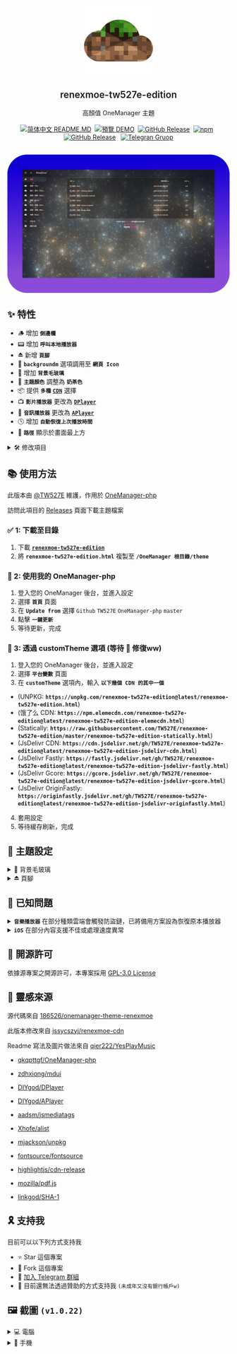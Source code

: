 <br />
<p align="center">
  <a href="https://replit-d.tw527e.eu.org" target="blank">
    <img src="Readme/Icon.png" alt="Logo" width="156" height="156">
  </a>
  <h2 align="center" style="font-weight: 600">renexmoe-tw527e-edition</h2>

  <p align="center">
    高顏值 OneManager 主題
    <br /><br />
    <a href="README_ZH-CN.md"><img src="https://img.shields.io/badge/%E7%AE%80%E4%BD%93%E4%B8%AD%E6%96%87-README.md-blue?style=for-the-badge&logo=Radar" alt="简体中文 README.MD"></a>&nbsp;&nbsp;<a href="https://replit-d.tw527e.eu.org"><img src="https://img.shields.io/badge/%E9%A0%90%E8%A6%BD-DEMO-blue?style=for-the-badge&logo=Cockpit" alt="預覽 DEMO"></a>&nbsp;&nbsp;<a href="https://github.com/TW527E/renexmoe-tw527e-edition/releases/latest"><img src="https://img.shields.io/github/v/release/TW527E/renexmoe-tw527e-edition.svg?include_prereleases&logo=GitHub&style=for-the-badge" alt="GitHub Release"></a>&nbsp;&nbsp;<a href="https://www.npmjs.com/package/renexmoe-tw527e-edition"><img src="https://img.shields.io/npm/v/renexmoe-tw527e-edition?logo=npm&style=for-the-badge" alt="npm"></a>&nbsp;&nbsp;<a href="https://gitlab.com/TW527E/renexmoe-tw527e-edition/-/releases"><img src="https://img.shields.io/gitlab/v/release/TW527E/renexmoe-tw527e-edition.svg?include_prereleases&logo=GitLab&style=for-the-badge" alt="GitHub Release"></a>&nbsp;&nbsp;
    <a href="https://t.me/Cheng_Group"><img src="https://img.shields.io/badge/Telegram-Group-blue?style=for-the-badge&logo=Telegram" alt="Telegran Gruop"></a>
    <br />
    <br />
  </p>
</p>

![PC-Home](Readme/PC-Home.png)

## ✨ 特性

- 🪵 增加 **`側邊欄`**
- 📟 增加 **`呼叫本地播放器`**
- ⏏️ 新增 **`頁腳`**
- 📍 **`backgroundm`** 選項調用至 **`網頁 Icon`**
- 🔲 增加 **`背景毛玻璃`**
- 🎨 **`主題顏色`** 調整為 **`奶茶色`**
- 📦 提供 **`多種`**  [**`CDN`**](releases) 選擇
- 📺 **`影片播放器`** 更改為 [**`DPlayer`**](https://dplayer.js.org)
- 🎵 **`音訊播放器`** 更改為 [**`APlayer`**](https://aplayer.js.org)
- 🕓 增加 **`自動恢復上次播放時間`**
- 📶 **`路徑`** 顯示於畫面最上方


<Details>
<Summary>🛠️ 修改項目</Summary>
<Pre>

🔴 比較對象 [186526/onemanager-theme-renexmoe](https://github.com/186526/onemanager-theme-renexmoe)

- 🌏 將 **`語言`** 更改為 **`繁體中文`**
- 📍 將 **`backgroundm`** 選項內容調用至 **`網頁 Icon`**
- 🔲 增加 **`背景毛玻璃`**
- 🎨 **`主題顏色`** 調整為 **`奶茶色`**
- 📜 修復 **`PDF 預覽`**
- 📑 修復 **`OFFICE 預覽排版`**
- 📦 提供 **`多種`**  [**`CDN`**](releases) 選擇
- 📺 **`影片播放器`** 更改為 [DPlayer](https://dplayer.js.org)
- 🎵 **`音訊播放器`** 更改為 [APlayer](https://aplayer.js.org)
- 🕓 增加 **`自動恢復上次播放時間`**
- 📟 增加 **`呼叫本地播放器`**
- 🔠 將 **`字體`** 更改為 [Noto Sans TC SC HK](https://fonts.google.com/noto/fonts)
- ⏏️ 新增 **`頁腳`**
- 📶 修復 **`路徑未顯示盤名`**
- 📲 修復 **`登入按鈕`**

</Pre>
</Details>


## 📚 使用方法

此版本由 [@TW527E](https://github.com/TW527E) 維護，作用於 [OneManager-php](https://github.com/qkqpttgf/OneManager-php)

訪問此項目的 [Releases](releases) 頁面下載主題檔案

### ✅ 1: 下載至目錄

1. 下載 [**`renexmoe-tw527e-edition`**](https://github.com/TW527E/renexmoe-tw527e-edition/releases)
2. 將 **`renexmoe-tw527e-edition.html`** 複製至 **`/OneManager 根目錄/theme`**

### 🔧 2: 使用我的 OneManager-php

1. 登入您的 OneManager 後台，並進入設定
2. 選擇 **`首頁`** 頁面
3. 在 **`Update from`** 選擇 `Github` `TW527E` `OneManager-php` `master`
4. 點擊 **`一鍵更新`**
5. 等待更新，完成

### 🍄 3: 透過 customTheme 選項 (等待 🍄 修復ww)

1. 登入您的 OneManager 後台，並進入設定
2. 選擇 **`平台變數`** 頁面
3. 在 **`customTheme`** 選項內，輸入 **`以下幾個 CDN 的其中一個`**
- (UNPKG: **`https://unpkg.com/renexmoe-tw527e-edition@latest/renexmoe-tw527e-edition.html`**)
- (饿了么 CDN: **`https://npm.elemecdn.com/renexmoe-tw527e-edition@latest/renexmoe-tw527e-edition-elemecdn.html`**)
- (Statically: **`https://raw.githubusercontent.com/TW527E/renexmoe-tw527e-edition/master/renexmoe-tw527e-edition-statically.html`**)
- (JsDelivr CDN: **`https://cdn.jsdelivr.net/gh/TW527E/renexmoe-tw527e-edition@latest/renexmoe-tw527e-edition-jsdelivr-cdn.html`**)
- (JsDelivr Fastly: **`https://fastly.jsdelivr.net/gh/TW527E/renexmoe-tw527e-edition@latest/renexmoe-tw527e-edition-jsdelivr-fastly.html`**)
- (JsDelivr Gcore: **`https://gcore.jsdelivr.net/gh/TW527E/renexmoe-tw527e-edition@latest/renexmoe-tw527e-edition-jsdelivr-gcore.html`**)
- (JsDelivr OriginFastly: **`https://originfastly.jsdelivr.net/gh/TW527E/renexmoe-tw527e-edition@latest/renexmoe-tw527e-edition-jsdelivr-originfastly.html`**)
4. 套用設定
5. 等待緩存刷新，完成


## 🔧 主題設定

<Details>
<Summary>🔲 背景毛玻璃</Summary>
<Pre>

1. 登入您的 OneManager 後台，並進入設定
2. 選擇 **`平台變數`** 頁面
3. 在 **`customScript`** 選項內，輸入 **`<script>document.querySelector('.blur').style = "backdrop-filter: blur(2px); -webkit-backdrop-filter: blur(2px)"</script>`**
- (可自行調整數字 "2" 的大小，越大越模糊，越小越清楚)
4. 套用設定
5. 等待緩存刷新，完成 **`(請等待至少30分鐘，使customScript選項生效)`**
</Pre>
</Details>

<Details>
<Summary>⏏️ 頁腳</Summary>
<Pre>

1. 登入您的 OneManager 後台，並進入設定
2. 選擇 **`平台變數`** 頁面
3. 在 **`customScript`** 選項內，輸入 **`<script>document.getElementById("footer").innerHTML='頁腳內容';</script>`**
4. 套用設定
5. 等待緩存刷新，完成 **`(請等待至少30分鐘，使customScript選項生效)`**
</Pre>
</Details>


## 🧿 已知問題

<Details>
<Summary><strong><code>音樂播放器</code></strong> 在部分種類雲端會觸發防盜鏈，已將備用方案設為恢復原本播放器</Summary>
<Pre>
已知：

- [x] 🟧 **`阿里雲盤`**
</Pre>
</Details>

<Details>
<Summary><strong><code>iOS</code></strong> 在部分內容支援不佳或處理速度異常</Summary>
<Pre>
已知：

- 🎵 **`音樂播放器`**: 在不特定的情況下，因連結跳轉導致 iOS 拒絕存取
- 📺 **`影片播放器`**: 在尚未快取完成時，就開始播放，導致看起來好像已經開始播放，卻無畫面，直到快取完成時，才重新播放
- 🔳 **`背景圖片`**: 在眾多檔案的頁面中，背景會被拉長 [Safari Bug 219324](https://webkit.org/b/219324)
</Pre>
</Details>


## 📜 開源許可

依據源專案之開源許可，本專案採用 [GPL-3.0 License](https://spdx.org/licenses/GPL-3.0-only.html)


## 🔴 靈感來源

源代碼來自 [186526/onemanager-theme-renexmoe](https://github.com/186526/onemanager-theme-renexmoe)

此版本修改來自 [jssycszyj/renexmoe-cdn](https://github.com/jssycszyj/renexmoe-cdn)

Readme 寫法及圖片做法來自 [qier222/YesPlayMusic](https://github.com/qier222/YesPlayMusic)

- [qkqpttgf/OneManager-php](https://github.com/qkqpttgf/OneManager-php)

- [zdhxiong/mdui](https://github.com/zdhxiong/mdui)

- [DIYgod/DPlayer](https://github.com/DIYgod/DPlayer)

- [DIYgod/APlayer](https://github.com/DIYgod/APlayer)

- [aadsm/jsmediatags](https://github.com/aadsm/jsmediatags)

- [Xhofe/alist](https://github.com/Xhofe/alist)

- [mjackson/unpkg](https://github.com/mjackson/unpkg)

- [fontsource/fontsource](https://github.com/fontsource/fontsource)

- [highlightjs/cdn-release](https://github.com/highlightjs/cdn-release)

- [mozilla/pdf.js](https://github.com/mozilla/pdf.js)

- [linkgod/SHA-1](https://github.com/linkgod/SHA-1)


## 🎗️ 支持我

目前可以以下列方式支持我

- ⭐ Star 這個專案
- 🔌 Fork 這個專案
- 👥 <a href="https://t.me/Cheng_Group">加入 Telegram 群組</a>
- 🔴 目前還無法透過贊助的方式支持我 `(未成年又沒有銀行帳戶w)`


## 🖼️ 截圖 `(v1.0.22)`

<Details>
<Summary>💻 電腦</Summary>
<Pre>

![PC-Home](Readme/PC-Home.png)
![PC-HEAD.md](Readme/PC-HEAD.md.png)
![PC-README.md](Readme/PC-README.md.png)
![PC-Picture](Readme/PC-Picture.png)
![PC-Video](Readme/PC-Video.png)
![PC-Music](Readme/PC-Music.png)
![PC-About](Readme/PC-About.png)

</Pre>
</Details>

<Details>
<Summary>📱 手機</Summary>
<Pre>

![Mobile-Home](Readme/Mobile-Home.png)
![Mobile-HEAD.md](Readme/Mobile-HEAD.md.png)
![Mobile-README.md](Readme/Mobile-README.md.png)
![Mobile-Picture](Readme/Mobile-Picture.png)
![Mobile-Video](Readme/Mobile-Video.png)
![Mobile-Music](Readme/Mobile-Music.png)
![Mobile-About](Readme/Mobile-About.png)
![Mobile-About](Readme/Mobile-SideBar.png)

</Pre>
</Details>
